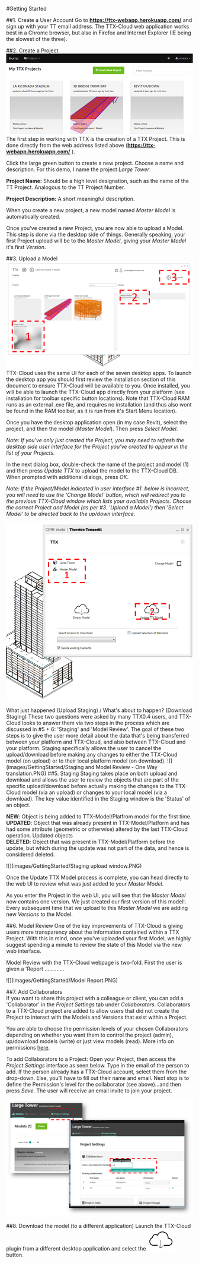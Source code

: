 #Getting Started

##1. Create a User Account
Go to **https://ttx-webapp.herokuapp.com/** and sign up with your TT email address.
The TTX-Cloud web application works best in a Chrome browser, but also in Firefox and Internet Explorer (IE being the slowest of the three).

##2. Create a Project
![](images/GettingStarted/GS_createProject1.PNG)
The first step in working with TTX is the creation of a TTX Project. This is done directly from the web address listed above (**https://ttx-webapp.herokuapp.com/** ).

Click the large green button to create a new project. Choose a name and description. For this demo, I name the project *Large Tower*.

**Project Name:** Should be a high level designation, such as the name of the TT Project. Analogous to the TT Project Number.

**Project Description:** A short meaningful description. 

When you create a new project, a new model named *Master Model* is automatically created.

Once you've created a new Project, you are now able to upload a Model. This step is done via the desktop  side of things. Generally speaking, your first Project upload will be to the *Master Model*, giving your *Master Model* it's first *Version*. 

##3. Upload a Model
![](images/GettingStarted/GS_desktopUI.png)
TTX-Cloud uses the same UI for each of the seven desktop apps. To launch the desktop app you should first review the installation section of this document to ensure TTX-Cloud will be available to you. Once installed, you will be able to launch the TTX-Cloud app directly from your platform (see installation for toolbar specific button locations). Note that TTX-Cloud RAM runs as an external .exe file, and requires no installation (and thus also wont be found in the RAM toolbar, as it is run from it's Start Menu location). 

Once you have the desktop application open (in my case Revit), select the project, and then the model (*Master Model*). Then press *Select Model*.

*Note: If you've only just created the Project, you may need to refresh the desktop side user interface for the Project you've created to appear in the list of your Projects.*

In the next dialog box, double-check the name of the project and model (1) and then press *Update TTX* to upload the model to the TTX-Cloud DB.
When prompted with additional dialogs, press *OK*.

*Note: If the Project/Model indicated in user interface #1. below is incorrect, you will need to use the 'Change Model' button, which will redirect you to the previous TTX-Cloud window which lists your available Projects. Choose the correct Project and Model (as per #3. 'Upload a Model') then 'Select Model' to be directed back to the up/down interface.* 

![](images/GettingStarted/GS_desktopUI2.png)


What just happened (Upload Staging) / What's about to happen? (Download Staging) 
These two questions were asked by many TTX0.4 users, and TTX-Cloud looks to answer them via two steps in the process which are discussed in #5 + 6: 'Staging' and 'Model Review'. The goal of these two steps is to give the user more detail about the data that's being transferred between your platform and TTX-Cloud, and also between TTX-Cloud and your platform. Staging specifically allows the user to cancel the upload/download before making any changes to either the TTX-Cloud model (on upload) or to their local platform model (on download). 
![](images/GettingStarted/Staging and Model Review - One Way translation.PNG)
##5. Staging
Staging takes place on both upload and download and allows the user to review the objects that are part of the specific upload/download before actually making the changes to the TTX-Cloud model (via an upload) or changes to your local model (via a download). The key value identified in the Staging window is the 'Status' of an object. 

**NEW**: Object is being added to TTX-Model/Platfrom model for the first time. 
**UPDATED**: Object that was already present in TTX-Model/Platform and has had some attribute (geometric or otherwise) altered by the last TTX-Cloud operation. Updated objects  
**DELETED**: Object that was present in TTX-Model/Platform before the update, but which during the update was not part of the data, and hence is considered deleted.  

![](images/GettingStarted/Staging upload window.PNG)



Once the Update TTX Model process is complete, you can head directly to the web UI to review what was just added to your *Master Model*.  

As you enter the Project in the web UI, you will see that the *Master Model* now contains one version. We just created our first version of this model!. Every subsequent time that we upload to this *Master Model* we are adding new *Versions* to the Model.  


##6. Model Review 
One of the key improvements of TTX-Cloud is giving users more transparency about the information contained within a TTX Project. With this in mind, once you've uploaded your first Model, we highly suggest spending a minute to review the state of this Model via the new web interface.

Model Review with the TTX-Cloud webpage is two-fold. First the user is given a 'Report .............

![](images/GettingStarted/Model Report.PNG)



##7. Add Collaborators  
If you want to share this project with a colleague or client, you can add a 'Collaborator' in the *Project Settings* tab  under *Collaborators*. Collaborators to a TTX-Cloud project are added to allow users that did not create the Project to interact with the Models and Versions that exist within a Project.

You are able to choose the permission levels of your chosen Collaborators depending on whether you want them to control the project (admin), up/download models (write) or just view models (read). More info on permissions [here](the_web_user_interface.md).

To add Collaborators to a Project: Open your Project, then access the *Project Settings* interface as seen below. Type in the email of the person to add. If the person already has a TTX-Cloud account, select them from the drop-down. Else, you'll have to fill out their name and email. Next stop is to define the Permission's level for the collaborator (see above)...and then press *Save*. 
The user will receive an email invite to join your project.


![](images/GettingStarted/GS_Collabs.png)




##8. Download the model (to a different application)
Launch the TTX-Cloud plugin from a different desktop application and select the ![](images/GettingStarted/desktop_download.PNG) button.

